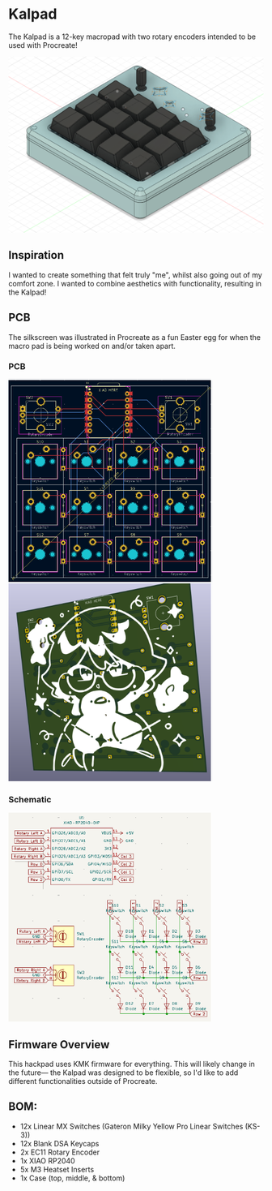 # Kalpad
The Kalpad is a 12-key macropad with two rotary encoders intended to be used with Procreate!

<img src=assets/model.png alt="CAD Model" width="600"/>

## Inspiration
I wanted to create something that felt truly "me", whilst also going out of my comfort zone. I wanted to combine aesthetics with functionality, resulting in the Kalpad!

## PCB
The silkscreen was illustrated in Procreate as a fun Easter egg for when the macro pad is being worked on and/or taken apart.

### PCB
<img src=assets/pcb.png alt="PCB" width="400"/>
<img src=assets/pcb-3d.png alt="PCB 3D View" width="400"/>

### Schematic
<img src=assets/schematic.png alt="Schematic" width="400"/>

## Firmware Overview
This hackpad uses KMK firmware for everything.
This will likely change in the future— the Kalpad was designed to be flexible, so I'd like to add different functionalities outside of Procreate.

## BOM:
- 12x Linear MX Switches (Gateron Milky Yellow Pro Linear Switches (KS-3))
- 12x Blank DSA Keycaps
- 2x EC11 Rotary Encoder
- 1x XIAO RP2040
- 5x M3 Heatset Inserts
- 1x Case (top, middle, & bottom)
